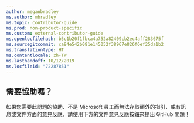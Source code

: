 ```yaml
---
author: meganbradley
ms.author: mbradley
ms.topic: contributor-guide
ms.prod: non-product-specific
ms.custom: external-contributor-guide
ms.openlocfilehash: b5c1b20f1fbca4a752a82409cb2ec4aff283675f
ms.sourcegitcommit: ca84e542b081e145052f38967e826f6ef25da1b2
ms.translationtype: HT
ms.contentlocale: zh-TW
ms.lasthandoff: 10/12/2019
ms.locfileid: "72287851"
---
```

## <a name="need-help"></a>需要協助嗎？

如果您需要此問題的協助、不是 Microsoft 員工而無法存取額外的指引，或有訊息或文件方面的意見反應，請使用下方的文件意見反應按鈕來提出 GitHub 問題！